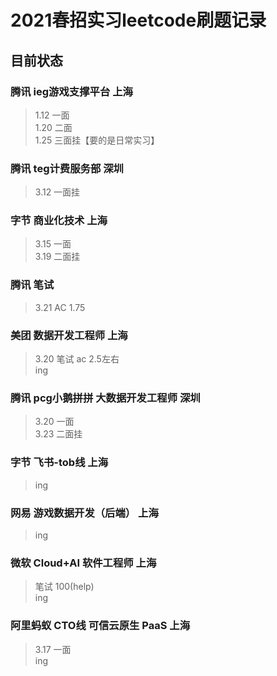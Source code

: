 # 2021春招实习leetcode刷题记录

## 目前状态

### 腾讯  ieg游戏支撑平台  上海

> 1.12   一面  
> 1.20   二面  
> 1.25   三面挂【要的是日常实习】  

### 腾讯  teg计费服务部  深圳

> 3.12   一面挂  

### 字节 商业化技术  上海

> 3.15   一面  
> 3.19   二面挂  

### 腾讯  笔试

>3.21   AC  1.75

### 美团  数据开发工程师  上海

> 3.20   笔试 ac 2.5左右  
> ing

### 腾讯  pcg小鹅拼拼 大数据开发工程师  深圳

>3.20   一面  
>3.23   二面挂  

### 字节 飞书-tob线  上海

> ing  
> 

### 网易 游戏数据开发（后端）  上海

> ing  
> 

### 微软 Cloud+AI 软件工程师  上海

> 笔试 100(help)  
> ing

### 阿里蚂蚁 CTO线 可信云原生 PaaS  上海

> 3.17  一面  
> ing
